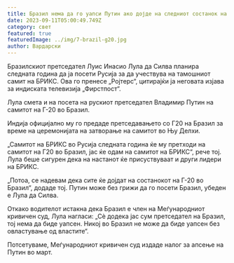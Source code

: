 ```yaml
---
title: Бразил нема да го уапси Путин ако дојде на следниот состанок на Г20
date: 2023-09-11T05:00:49.749Z
category: свет
featured: true
featuredImage: ../img/7-brazil-g20.jpg
author: Вардарски
---
```

Бразилскиот претседател Луис Инасио Лула да Силва планира следната година да ја посети Русија за да учествува на тамошниот самит на БРИКС. Ова го пренесе „Ројтерс“, цитирајќи ја неговата изјава за индиската телевизија „Фирстпост“.

Лула смета и на посета на рускиот претседател Владимир Путин на самитот на Г-20 во Бразил.

Индија официјално му го предаде претседавањето со Г20 на Бразил за време на церемонијата на затворање на самитот во Њу Делхи.

„Самитот на БРИКС во Русија следната година ќе му претходи на самитот на Г20 во Бразил, јас ќе одам на самитот на БРИКС“, рече тој. Лула беше сигурен дека на настанот ќе присуствуваат и други лидери на БРИКС.

„Потоа, се надевам дека сите ќе дојдат на состанокот на Г-20 во Бразил“, додаде тој. Путин може без грижи да го посети Бразил, убеден е Лула да Силва.

Откако водителот истакна дека Бразил е член на Меѓународниот кривичен суд, Лула нагласи: „Сè додека јас сум претседател на Бразил, тој нема да биде уапсен. Никој во Бразил не може да биде уапсен без овластување од властите“.

Потсетуваме, Меѓународниот кривичен суд издаде налог за апсење на Путин во март.